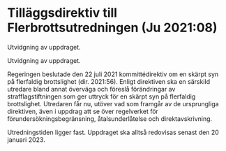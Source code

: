 # Tilläggsdirektiv till Flerbrottsutredningen (Ju 2021:08)

Utvidgning av uppdraget.

Utvidgning av uppdraget.

Regeringen beslutade den 22 juli 2021 kommittédirektiv om en skärpt syn på flerfaldig brottslighet (dir. 2021:56). Enligt direktiven ska en särskild utredare bland annat överväga och föreslå förändringar av strafflagstiftningen som ger uttryck för en skärpt syn på flerfaldig brottslighet. Utredaren får nu, utöver vad som framgår av de ursprungliga direktiven, även i uppdrag att se över regelverket för förundersökningsbegränsning, åtalsunderlåtelse och direktavskrivning.

Utredningstiden ligger fast. Uppdraget ska alltså redovisas senast den 20
januari 2023.
